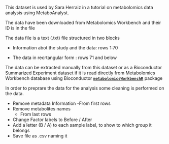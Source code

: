 This dataset is used  by Sara Herraiz in a tutorial on metabolomics data analysis using MetaboAnalyst.

The data have been downloaded from Metabolomics Workbench and their ID is in the file

The data file is a text (.txt) file structured in two blocks

- Information abot the study and the data: rows 1:70

- The data in recrtangular form : rows 71 and below

The data can be extracted manually from this dataset or as a Bioconductor Summarized Experiment dataset if it is read directly from Metabolomics Workbench database using Bioconductor [**`metabolomicsWorkbenchR`**](https://bioconductor.org/packages/release/bioc/vignettes/metabolomicsWorkbenchR/) package


In order to preprare the data for the analysis some cleaning is performed on the data.
- Remove metadata Information
	-From first rows
- Remove metabolites names
	- From last rows
- Change Factor labels to Before / After
- Add a letter (B / A) to each sample label, to show to which group it belongs
- Save file as .csv naming it 